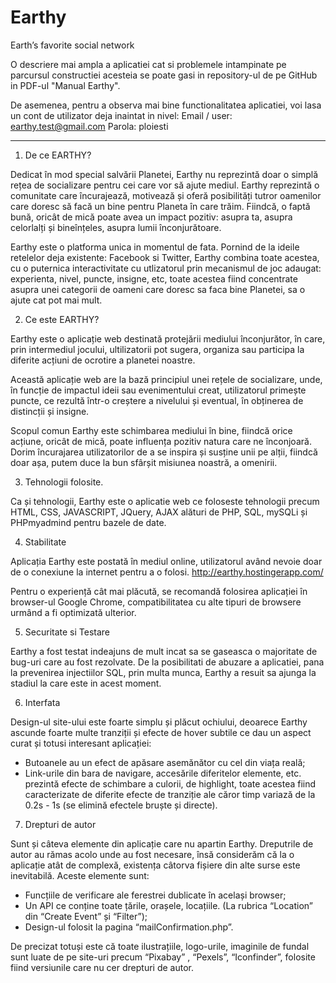 # Earthy
Earth’s favorite social network


O descriere mai ampla a aplicatiei cat si problemele intampinate pe parcursul constructiei acesteia se poate gasi in repository-ul de pe GitHub in PDF-ul "Manual Earthy". 

De asemenea, pentru a observa mai bine functionalitatea aplicatiei, voi lasa un cont de utilizator deja inaintat in nivel: 
Email / user: earthy.test@gmail.com
Parola: ploiesti

------------------------------------------------------------------------------------------------------------------------

1) De ce EARTHY? 

Dedicat în mod special salvării Planetei, Earthy nu reprezintă doar o simplă rețea de socializare pentru cei care vor să ajute mediul. Earthy reprezintă o comunitate care încurajează, motivează și oferă posibilități tutror oamenilor care doresc să facă un bine pentru Planeta în care trăim. Fiindcă, o faptă bună, oricât de mică poate avea un impact pozitiv: asupra ta, asupra celorlalți și bineînțeles, asupra lumii înconjurătoare. 

Earthy este o platforma unica in momentul de fata. Pornind de la ideile retelelor deja existente: Facebook si Twitter, Earthy combina toate acestea, cu o puternica interactivitate cu utlizatorul prin mecanismul de joc adaugat: experienta, nivel, puncte, insigne, etc, toate acestea fiind concentrate asupra unei categorii de oameni care doresc sa faca bine Planetei, sa o ajute cat pot mai mult. 


2) Ce este EARTHY? 

Earthy este o aplicație web destinată protejării mediului înconjurător, în care, prin intermediul jocului, ultilizatorii pot sugera, organiza sau participa la diferite acțiuni de ocrotire a planetei noastre. 

Această aplicație web are la bază principiul unei rețele de socializare, unde, în funcție de impactul ideii sau evenimentului creat, utilizatorul primește puncte, ce rezultă într-o creștere a nivelului și eventual, în obținerea de distincții și insigne. 

Scopul comun Earthy este schimbarea mediului în bine, fiindcă orice acțiune, oricât de mică, poate influența pozitiv natura care ne înconjoară. Dorim încurajarea utilizatorilor de a se inspira și susține unii pe alții, fiindcă doar așa, putem duce la bun sfârșit misiunea noastră, a omenirii. 


3) Tehnologii folosite. 

Ca și tehnologii, Earthy este o aplicatie web ce foloseste tehnologii precum HTML, CSS, JAVASCRIPT, JQuery, AJAX alături de PHP, SQL, mySQLi și PHPmyadmind pentru bazele de date.


4) Stabilitate 

Aplicația Earthy este postată în mediul online, utilizatorul având nevoie doar de o conexiune la internet pentru a o folosi. http://earthy.hostingerapp.com/

Pentru o experiență cât mai plăcută, se recomandă folosirea aplicației în browser-ul Google Chrome, compatibilitatea cu alte tipuri de browsere urmând a fi optimizată ulterior. 


5) Securitate si Testare 

Earthy a fost testat indeajuns de mult incat sa se gaseasca o majoritate de bug-uri care au fost rezolvate. De la posibilitati de abuzare a aplicatiei, pana la prevenirea injectiilor SQL, prin multa munca, Earthy a resuit sa ajunga la stadiul la care este in acest moment. 


6) Interfata

Design-ul site-ului este foarte simplu și plăcut ochiului, deoarece Earthy ascunde foarte multe tranziții și efecte de hover subtile ce dau un aspect curat și totusi interesant aplicației: 

- Butoanele au un efect de apăsare asemănător cu cel din viața reală;
- Link-urile din bara de navigare, accesările diferitelor elemente, etc. prezintă efecte de schimbare a culorii, de highlight, toate acestea fiind caracterizate de diferite efecte de tranziție ale căror timp variază de la 0.2s - 1s (se elimină efectele bruște și directe). 


7) Drepturi de autor

Sunt și câteva elemente din aplicație care nu apartin Earthy. Dreputrile de autor au rămas acolo unde au fost necesare, însă considerăm că la o aplicație atât de complexă, existența câtorva fișiere din alte surse este inevitabilă. Aceste elemente sunt: 
-	Funcțiile de verificare ale ferestrei dublicate în același browser; 
-	Un API ce conține toate țările, orașele, locațiile. (La rubrica “Location” din “Create Event” și “Filter”); 
-	Design-ul folosit la pagina “mailConfirmation.php”. 

De precizat totuși este că toate ilustrațiile, logo-urile, imaginile de fundal sunt luate de pe site-uri precum “Pixabay” , “Pexels”, “Iconfinder”, folosite fiind versiunile care nu cer drepturi de autor. 

